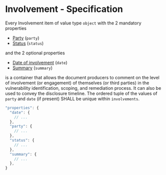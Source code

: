 # Involvement - Specification

Every Involvement item of value type `object` with the 2 mandatory properties

* [Party](involvement/party-spec.en.md) (`party`)
* [Status](involvement/status-spec.en.md) (`status`)

and the 2 optional properties

* [Date of involvement](involvement/date-spec.en.md) (`date`)
* [Summary](involvement/summary-spec.en.md) (`summary`)

is a container that allows the document producers to comment on the level of involvement (or engagement) of themselves (or third parties) in the vulnerability identification, scoping, and remediation process.
It can also be used to convey the disclosure timeline. The ordered tuple of the values of `party` and `date` (if present) SHALL be unique within `involvements`.

```javascript
"properties": {
  "date": {
    // ...
  },
  "party": {
    // ...
  },
  "status": {
    // ...
  },
  "summary": {
    // ...
  },
}
```
